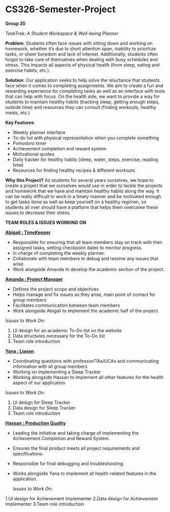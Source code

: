 # CS326-Semester-Project
**Group 35**

_TaskTrek: A Student Workspace & Well-being Planner_

**Problem**: 
Students often face issues with sitting down and working on homework, whether it’s due to short attention span, inability to prioritize tasks, or sheer boredom and lack of interest. Additionally, students often forgot to take care of themselves when dealing with busy schedules and stress. This impacts all aspects of physical health (from sleep, eating and exercise habits, etc.). 

**Solution**: 
Our application seeks to help solve the reluctance that students face when it comes to completing assignments. We aim to create a fun and rewarding experience for completing tasks as well as an interface with tools that can help with focus. On the health side, we want to provide a way for students to maintain healthy habits (tracking sleep, getting enough steps, outside time) and resources they can consult (finding workouts, healthy meals, etc.)

**Key Features**: 
- Weekly planner interface
- To-do list with physical representation when you complete something
- Pomodoro timer
- Achievement completion and reward system
- Motivational quotes
- Daily tracker for healthy habits (sleep, water, steps, exercise, reading time) 
- Resources for finding healthy recipes & different workouts
  
**Why this Project?**
As students for several years ourselves, we hope to create a project that we ourselves would use in order to tackle the projects and homework that we have and maintain healthy habits along the way. It can be really difficult to work in a timely manner and be motivated enough to get tasks done as well as keep yourself on a healthy regimen, so students all over should have a platform that helps them overcome these issues to decrease their stress.

**TEAM ROLES & ISSUES WORKING ON**

<ins>**Abigail : TimeKeeper**</ins>
- Responsible for ensuring that all team members stay on track with their assigned tasks, setting checkpoint dates to monitor progress.
- In charge of completing the weekly planner.
- Collaborate with team members to debug and resolve any issues that arise.
- Work alongside Amanda to develop the academic section of the project.

<ins>**Amanda : Project Manager**</ins>
- Defines the project scope and objectives
- Helps manage and fix issues as they arise, main point of contact for group members
- Facilitates communication between team members
- Work alongside Abigail to implement the academic half of the project.

_Issues to Work On:_
1. UI design for an academic To-Do list on the website
2. Data structures necessary for the To-Do list
3. Team role introduction

<ins>**Yana : Liason**</ins>
- Coordinating questions with professor/TAs/UCAs and communicating information with all group members
- Working on implementing a Sleep Tracker 
- Working alongside Hassan to implement all other features for the health aspect of our application

_Issues to Work On:_
1. UI design for Sleep Tracker
2. Data design for Sleep Tracker
3. Team role introduction

<ins>**Hassan : Production Quality**</ins>
- Leading the initiative and taking charge of implementing the Achievement Completion and Reward System.
- Ensures the final product meets all project requirements and specifications.
- Responsible for final debugging and troubleshooting.
- Works alongside Yana to implement all health-related features in the application.

  _Issues to Work On:_

1.UI design for Achievement Implementer
2.Data design for Achievement Implementer 
3.Team role introduction
    


